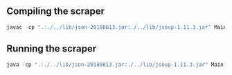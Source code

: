 ## Compiling the scraper
```java
javac -cp ".:./../lib/json-20180813.jar:./../lib/jsoup-1.11.3.jar" Main.java Recipe.java Utilities.java

```
## Running the scraper
```java
java -cp ".:./../lib/json-20180813.jar:./../lib/jsoup-1.11.3.jar" Main
```

